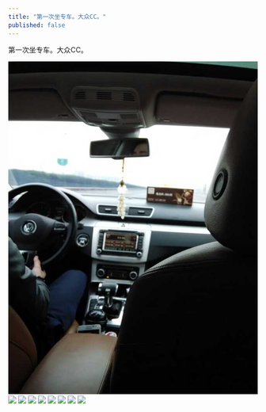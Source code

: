 ```yaml
---
title: "第一次坐专车。大众CC。"
published: false
---
```

第一次坐专车。大众CC。

![](./1.jpg)
![](./2.jpg)
![](./3.jpg)
![](./4.jpg)
![](./5.jpg)
![](./6.jpg)
![](./7.jpg)
![](./8.jpg)
![](./9.jpg)
